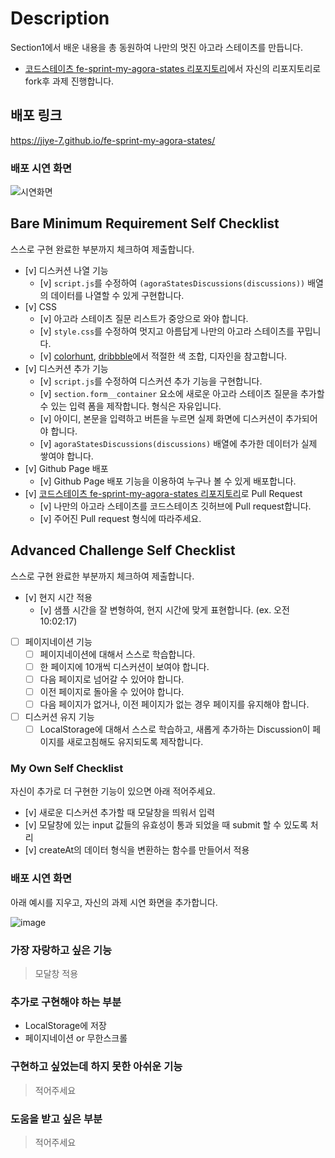 # Description

Section1에서 배운 내용을 총 동원하여 나만의 멋진 아고라 스테이츠를 만듭니다.

- [코드스테이츠 fe-sprint-my-agora-states 리포지토리](https://github.com/codestates-seb/fe-sprint-my-agora-states)에서 자신의 리포지토리로 fork후 과제 진행합니다.

## 배포 링크

https://jiye-7.github.io/fe-sprint-my-agora-states/

### 배포 시연 화면

![시연화면](https://user-images.githubusercontent.com/62678492/224197175-6e95c38b-9776-4fca-8e82-d7d27493954f.gif)

## Bare Minimum Requirement Self Checklist

스스로 구현 완료한 부분까지 체크하여 제출합니다.

- [v] 디스커션 나열 기능
  - [v] `script.js`를 수정하여 `(agoraStatesDiscussions(discussions))` 배열의 데이터를 나열할 수 있게 구현합니다.
- [v] CSS
  - [v] 아고라 스테이츠 질문 리스트가 중앙으로 와야 합니다.
  - [v] `style.css`를 수정하여 멋지고 아름답게 나만의 아고라 스테이츠를 꾸밉니다.
  - [v] [colorhunt](https://colorhunt.co/palettes/popular), [dribbble](https://dribbble.com/)에서 적절한 색 조합, 디자인을 참고합니다.
- [v] 디스커션 추가 기능
  - [v] `script.js`를 수정하여 디스커션 추가 기능을 구현합니다.
  - [v] `section.form__container` 요소에 새로운 아고라 스테이츠 질문을 추가할 수 있는 입력 폼을 제작합니다. 형식은 자유입니다.
  - [v] 아이디, 본문을 입력하고 버튼을 누르면 실제 화면에 디스커션이 추가되어야 합니다.
  - [v] `agoraStatesDiscussions(discussions)` 배열에 추가한 데이터가 실제 쌓여야 합니다.
- [v] Github Page 배포
  - [v] Github Page 배포 기능을 이용하여 누구나 볼 수 있게 배포합니다.
- [v] [코드스테이츠 fe-sprint-my-agora-states 리포지토리](https://github.com/codestates-seb/fe-sprint-my-agora-states)로 Pull Request
  - [v] 나만의 아고라 스테이츠를 코드스테이츠 깃허브에 Pull request합니다.
  - [v] 주어진 Pull request 형식에 따라주세요.

## Advanced Challenge Self Checklist

스스로 구현 완료한 부분까지 체크하여 제출합니다.

- [v] 현지 시간 적용
  - [v] 샘플 시간을 잘 변형하여, 현지 시간에 맞게 표현합니다. (ex. 오전 10:02:17)
- [ ] 페이지네이션 기능
  - [ ] 페이지네이션에 대해서 스스로 학습합니다.
  - [ ] 한 페이지에 10개씩 디스커션이 보여야 합니다.
  - [ ] 다음 페이지로 넘어갈 수 있어야 합니다.
  - [ ] 이전 페이지로 돌아올 수 있어야 합니다.
  - [ ] 다음 페이지가 없거나, 이전 페이지가 없는 경우 페이지를 유지해야 합니다.
- [ ] 디스커션 유지 기능
  - [ ] LocalStorage에 대해서 스스로 학습하고, 새롭게 추가하는 Discussion이 페이지를 새로고침해도 유지되도록 제작합니다.

### My Own Self Checklist

자신이 추가로 더 구현한 기능이 있으면 아래 적어주세요.

- [v] 새로운 디스커션 추가할 때 모달창을 띄워서 입력
- [v] 모달창에 있는 input 값들의 유효성이 통과 되었을 때 submit 할 수 있도록 처리
- [v] createAt의 데이터 형식을 변환하는 함수를 만들어서 적용

### 배포 시연 화면

아래 예시를 지우고, 자신의 과제 시연 화면을 추가합니다.

![image](https://s3.ap-northeast-2.amazonaws.com/urclass-images/NB0JkuHQnLg8X1woSRS84-1652915757557.gif)

### 가장 자랑하고 싶은 기능

> 모달창 적용

### 추가로 구현해야 하는 부분

- LocalStorage에 저장
- 페이지네이션 or 무한스크롤

### 구현하고 싶었는데 하지 못한 아쉬운 기능

> 적어주세요

### 도움을 받고 싶은 부분

> 적어주세요
